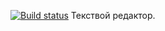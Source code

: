 [![Build status](https://circleci.com/gh/git4topteam/text-editor/tree/master.svg?style=shield)](<https://app.circleci.com/pipelines/github/git4topteam/text-editor?branch=master>)
Текствой редактор.
